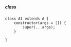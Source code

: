 ##### class
    class A1 extends A {
        constructor(args = []) {
            super(...args);
        }
        
    }